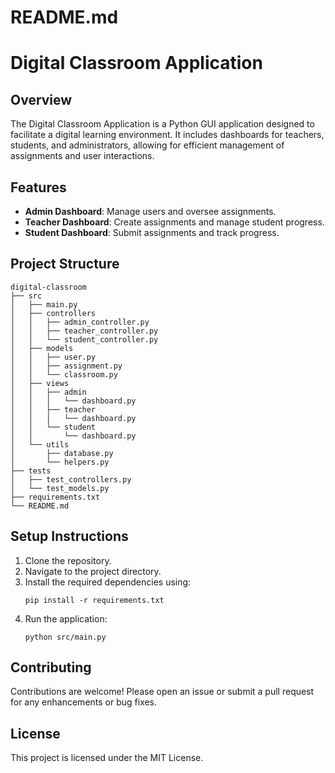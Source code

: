 # README.md

# Digital Classroom Application

## Overview
The Digital Classroom Application is a Python GUI application designed to facilitate a digital learning environment. It includes dashboards for teachers, students, and administrators, allowing for efficient management of assignments and user interactions.

## Features
- **Admin Dashboard**: Manage users and oversee assignments.
- **Teacher Dashboard**: Create assignments and manage student progress.
- **Student Dashboard**: Submit assignments and track progress.

## Project Structure
```
digital-classroom
├── src
│   ├── main.py
│   ├── controllers
│   │   ├── admin_controller.py
│   │   ├── teacher_controller.py
│   │   └── student_controller.py
│   ├── models
│   │   ├── user.py
│   │   ├── assignment.py
│   │   └── classroom.py
│   ├── views
│   │   ├── admin
│   │   │   └── dashboard.py
│   │   ├── teacher
│   │   │   └── dashboard.py
│   │   └── student
│   │       └── dashboard.py
│   └── utils
│       ├── database.py
│       └── helpers.py
├── tests
│   ├── test_controllers.py
│   └── test_models.py
├── requirements.txt
└── README.md
```

## Setup Instructions
1. Clone the repository.
2. Navigate to the project directory.
3. Install the required dependencies using:
   ```
   pip install -r requirements.txt
   ```
4. Run the application:
   ```
   python src/main.py
   ```

## Contributing
Contributions are welcome! Please open an issue or submit a pull request for any enhancements or bug fixes.

## License
This project is licensed under the MIT License.